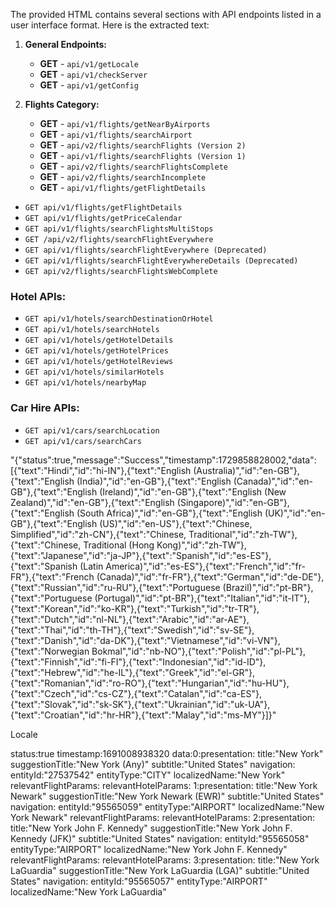 The provided HTML contains several sections with API endpoints listed in a user interface format. Here is the extracted text:

1. **General Endpoints:**
   - **GET** - `api/v1/getLocale`
   - **GET** - `api/v1/checkServer`
   - **GET** - `api/v1/getConfig`

2. **Flights Category:**
   - **GET** - `api/v1/flights/getNearByAirports`
   - **GET** - `api/v1/flights/searchAirport`
   - **GET** - `api/v2/flights/searchFlights (Version 2)`
   - **GET** - `api/v1/flights/searchFlights (Version 1)`
   - **GET** - `api/v2/flights/searchFlightsComplete`
   - **GET** - `api/v2/flights/searchIncomplete`
   - **GET** - `api/v1/flights/getFlightDetails`
- `GET api/v1/flights/getFlightDetails`
- `GET api/v1/flights/getPriceCalendar`
- `GET api/v1/flights/searchFlightsMultiStops`
- `GET /api/v2/flights/searchFlightEverywhere`
- `GET api/v1/flights/searchFlightEverywhere (Deprecated)`
- `GET api/v1/flights/searchFlightEverywhereDetails (Deprecated)`
- `GET api/v2/flights/searchFlightsWebComplete`

### Hotel APIs:
- `GET api/v1/hotels/searchDestinationOrHotel`
- `GET api/v1/hotels/searchHotels`
- `GET api/v1/hotels/getHotelDetails`   
- `GET api/v1/hotels/getHotelPrices`
- `GET api/v1/hotels/getHotelReviews`
- `GET api/v1/hotels/similarHotels`
- `GET api/v1/hotels/nearbyMap`

### Car Hire APIs:
- `GET api/v1/cars/searchLocation`
- `GET api/v1/cars/searchCars`


"{\"status\":true,\"message\":\"Success\",\"timestamp\":1729858828002,\"data\":[{\"text\":\"Hindi\",\"id\":\"hi-IN\"},{\"text\":\"English (Australia)\",\"id\":\"en-GB\"},{\"text\":\"English (India)\",\"id\":\"en-GB\"},{\"text\":\"English (Canada)\",\"id\":\"en-GB\"},{\"text\":\"English (Ireland)\",\"id\":\"en-GB\"},{\"text\":\"English (New Zealand)\",\"id\":\"en-GB\"},{\"text\":\"English (Singapore)\",\"id\":\"en-GB\"},{\"text\":\"English (South Africa)\",\"id\":\"en-GB\"},{\"text\":\"English (UK)\",\"id\":\"en-GB\"},{\"text\":\"English (US)\",\"id\":\"en-US\"},{\"text\":\"Chinese, Simplified\",\"id\":\"zh-CN\"},{\"text\":\"Chinese, Traditional\",\"id\":\"zh-TW\"},{\"text\":\"Chinese, Traditional (Hong Kong)\",\"id\":\"zh-TW\"},{\"text\":\"Japanese\",\"id\":\"ja-JP\"},{\"text\":\"Spanish\",\"id\":\"es-ES\"},{\"text\":\"Spanish (Latin America)\",\"id\":\"es-ES\"},{\"text\":\"French\",\"id\":\"fr-FR\"},{\"text\":\"French (Canada)\",\"id\":\"fr-FR\"},{\"text\":\"German\",\"id\":\"de-DE\"},{\"text\":\"Russian\",\"id\":\"ru-RU\"},{\"text\":\"Portuguese (Brazil)\",\"id\":\"pt-BR\"},{\"text\":\"Portuguese (Portugal)\",\"id\":\"pt-BR\"},{\"text\":\"Italian\",\"id\":\"it-IT\"},{\"text\":\"Korean\",\"id\":\"ko-KR\"},{\"text\":\"Turkish\",\"id\":\"tr-TR\"},{\"text\":\"Dutch\",\"id\":\"nl-NL\"},{\"text\":\"Arabic\",\"id\":\"ar-AE\"},{\"text\":\"Thai\",\"id\":\"th-TH\"},{\"text\":\"Swedish\",\"id\":\"sv-SE\"},{\"text\":\"Danish\",\"id\":\"da-DK\"},{\"text\":\"Vietnamese\",\"id\":\"vi-VN\"},{\"text\":\"Norwegian Bokmal\",\"id\":\"nb-NO\"},{\"text\":\"Polish\",\"id\":\"pl-PL\"},{\"text\":\"Finnish\",\"id\":\"fi-FI\"},{\"text\":\"Indonesian\",\"id\":\"id-ID\"},{\"text\":\"Hebrew\",\"id\":\"he-IL\"},{\"text\":\"Greek\",\"id\":\"el-GR\"},{\"text\":\"Romanian\",\"id\":\"ro-RO\"},{\"text\":\"Hungarian\",\"id\":\"hu-HU\"},{\"text\":\"Czech\",\"id\":\"cs-CZ\"},{\"text\":\"Catalan\",\"id\":\"ca-ES\"},{\"text\":\"Slovak\",\"id\":\"sk-SK\"},{\"text\":\"Ukrainian\",\"id\":\"uk-UA\"},{\"text\":\"Croatian\",\"id\":\"hr-HR\"},{\"text\":\"Malay\",\"id\":\"ms-MY\"}]}"

Locale 


status:true
timestamp:1691008938320
data:0:presentation:
title:"New York"
suggestionTitle:"New York (Any)"
subtitle:"United States"
navigation:
entityId:"27537542"
entityType:"CITY"
localizedName:"New York"
relevantFlightParams:
relevantHotelParams:
1:presentation:
title:"New York Newark"
suggestionTitle:"New York Newark (EWR)"
subtitle:"United States"
navigation:
entityId:"95565059"
entityType:"AIRPORT"
localizedName:"New York Newark"
relevantFlightParams:
relevantHotelParams:
2:presentation:
title:"New York John F. Kennedy"
suggestionTitle:"New York John F. Kennedy (JFK)"
subtitle:"United States"
navigation:
entityId:"95565058"
entityType:"AIRPORT"
localizedName:"New York John F. Kennedy"
relevantFlightParams:
relevantHotelParams:
3:presentation:
title:"New York LaGuardia"
suggestionTitle:"New York LaGuardia (LGA)"
subtitle:"United States"
navigation:
entityId:"95565057"
entityType:"AIRPORT"
localizedName:"New York LaGuardia"